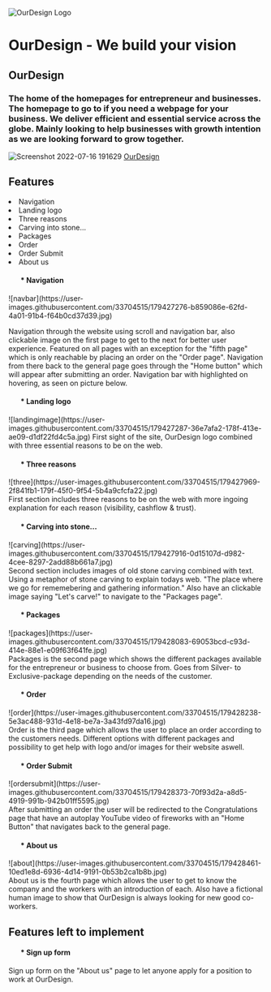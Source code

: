 ![OurDesign Logo](https://user-images.githubusercontent.com/33704515/179370671-10907c64-fe3a-402f-8419-fbe2d6ce52dc.jpg)
<h1>OurDesign - We build your vision </h1>

<h2>OurDesign</h2>
<h3>The home of the homepages for entrepreneur and businesses. The homepage to go to if you need a webpage for your business. We deliver efficient and essential service across the globe. Mainly looking to help businesses with growth intention as we are looking forward to grow together.</h3>

![Screenshot 2022-07-16 191629](https://user-images.githubusercontent.com/33704515/179368724-38b5cc0e-dd6d-4ee2-8c78-7d190565cffd.jpg)
[OurDesign](https://paradoon.github.io/Project1/)

<h2>Features</h2>
<li>Navigation</li>
<li>Landing logo</li>
<li>Three reasons</li>
<li>Carving into stone...</li>
<li>Packages</li>
<li>Order</li>
<li>Order Submit</li>
<li>About us</li>

<ul><h4>* Navigation</h4></ul>
![navbar](https://user-images.githubusercontent.com/33704515/179427276-b859086e-62fd-4a01-91b4-f64b0cd37d39.jpg)

Navigation through the website using scroll and navigation bar, also clickable image on the first page to get to the next for better user experience. Featured on all pages with an exception for the "fifth page" which is only reachable by placing an order on the "Order page". Navigation from there back to the general page goes through the "Home button" which will appear after submitting an order. Navigation bar with highlighted on hovering, as seen on picture below. <br>


<ul><h4>* Landing logo</h4></ul>
![landingimage](https://user-images.githubusercontent.com/33704515/179427287-36e7afa2-178f-413e-ae09-d1df22fd4c5a.jpg)
First sight of the site, OurDesign logo combined with three essential reasons to be on the web. 


<ul><h4>* Three reasons</h4></ul>
![three](https://user-images.githubusercontent.com/33704515/179427969-2f841fb1-179f-45f0-9f54-5b4a9cfcfa22.jpg)<br>
First section includes three reasons to be on the web with more ingoing explanation for each reason (visibility, cashflow & trust).

<ul><h4>* Carving into stone...</h4></ul>
![carving](https://user-images.githubusercontent.com/33704515/179427916-0d15107d-d982-4cee-8297-2add88b661a7.jpg)<br>
Second section includes images of old stone carving combined with text. Using a metaphor of stone carving to explain todays web. "The place where we go for rememebering and gathering information." Also have an clickable image saying "Let's carve!" to navigate to the "Packages page".

<ul><h4>* Packages</h4></ul>
![packages](https://user-images.githubusercontent.com/33704515/179428083-69053bcd-c93d-414e-88e1-e09f63f641fe.jpg)<br>
Packages is the second page which shows the different packages available for the entrepreneur or business to choose from. Goes from Silver- to Exclusive-package depending on the needs of the customer.

<ul><h4>* Order</h4></ul>
![order](https://user-images.githubusercontent.com/33704515/179428238-5e3ac488-931d-4e18-be7a-3a43fd97da16.jpg)<br>
Order is the third page which allows the user to place an order according to the customers needs. Different options with different packages and possibility to get help with logo and/or images for their website aswell. 

<ul><h4>* Order Submit</h4></ul>
![ordersubmit](https://user-images.githubusercontent.com/33704515/179428373-70f93d2a-a8d5-4919-991b-942b01ff5595.jpg)<br>
After submitting an order the user will be redirected to the Congratulations page that have an autoplay YouTube video of fireworks with an "Home Button" that navigates back to the general page. 

<ul><h4>* About us</h4></ul>
![about](https://user-images.githubusercontent.com/33704515/179428461-10ed1e8d-6936-4d14-9191-0b53b2ca1b8b.jpg)<br>
About us is the fourth page which allows the user to get to know the company and the workers with an introduction of each. Also have a fictional human image to show that OurDesign is always looking for new good co-workers. 

<h2>Features left to implement</h2>
<ul><h4>* Sign up form</h4></ul>
Sign up form on the "About us" page to let anyone apply for a position to work at OurDesign. 


